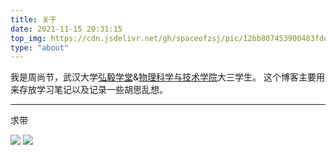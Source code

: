 ```yaml
---
title: 关于
date: 2021-11-15 20:31:15
top_img: https://cdn.jsdelivr.net/gh/spaceofzsj/pic/12bb807453900483fdec22bc66f0be88.jpeg
type: "about"
---
```

我是周尚节，武汉大学[弘毅学堂](http://hyxt.whu.edu.cn/)&[物理科学与技术学院](http://physics.whu.edu.cn/)大三学生。
这个博客主要用来存放学习笔记以及记录一些胡思乱想。

---
求带

<a href="https://www.exophase.com/psn/user/real_zsj/"><img src="https://card.exophase.com/1/1887586.png"></a>
<a href="https://www.exophase.com/steam/user/76561199000212813/"><img src="https://card.exophase.com/1/1887589.png"></a>
